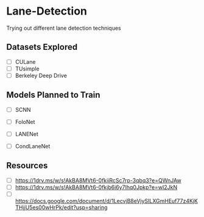 # Lane-Detection

Trying out different lane detection techniques 

## Datasets Explored

- [ ]  CULane  
- [ ]  TUsimple
- [ ]  Berkeley Deep Drive 

## Models Planned to Train

- [ ]  SCNN  
- [ ]  FoloNet
- [ ]  LANENet
- [ ]  CondLaneNet


## Resources 
- [ ] https://1drv.ms/w/s!AkBA8MVt6-0fkiiRcSc7rp-3qbq3?e=QWnJAw
- [ ] https://1drv.ms/w/s!AkBA8MVt6-0fkjb6i6y7Ihq0Jpkp?e=wI2JkN
- [ ] https://docs.google.com/document/d/1LecvjB8eVjySILXGmHEuf77z4KjKTHjjU5es00wHrPk/edit?usp=sharing
